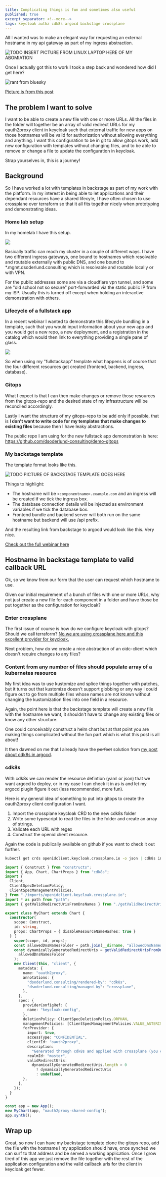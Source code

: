 ```yaml
---
title: Complicating things is fun and sometimes also useful
published: true
excerpt_separator: <!--more-->
tags: keycloak authz cdk8s argocd backstage crossplane
---
```


All I wanted was to make an elegant way for requesting an external hostname in my api gateway as part of my ingress abstraction.

<!--more-->

![TODO INSERT PICTURE FROM LINUX LAPTOP HERE OF MY ABOMIATION]()

Once I actually got this to work I took a step back and wondered how did I get here?

![rant from bluesky](../assets/2025-07-07_21-27-55-blueskypost.png)

[Picture is from this post](https://bsky.app/profile/dsoderlund.consulting/post/3lqv3nf7esc2i)

## The problem I want to solve

I want to be able to create a new file with one or more URLs. All the files in the folder will together be an array of valid redirect URLs for my oauth2proxy client in keycloak such that external traffic for new apps on those hostnames will be valid for authorization without allowing everything and anything. I want this configuration to be in git to allow gitops work, add new configuration with templates without changing files, and to be able to remove or change a file to update the configuration in keycloak.

Strap yourselves in, this is a journey!

## Background

So I have worked a lot with templates in backstage as part of my work with the platform. In my interest in being able to let applications and their dependant resources have a shared lifecyle, I have often chosen to use crossplane over terraform so that it all fits together nicely when prototyping and demonstrating ideas.

### Home lab setup

In my homelab I have this setup.

![](../assets/2025-07-07_20-24-30-homelab-setup.png)

Basically traffic can reach my cluster in a couple of different ways. I have two different ingress gateways, one bound to hostnames which resolvable and routable externally with public DNS, and one bound to *.mgmt.dsoderlund.consulting which is resolvable and routable locally or with VPN.

For the public addresses some are via a cloudflare vpn tunnel, and some are "old school not so secure" port-forwarded via the static public IP from my ISP. Usually this is turned off except when holding an interactive demonstration with others.

### Lifecycle of a fullstack app

In a recent webinar I wanted to demonstrate this lifecycle bundling in a template, such that you would input information about your new app and you would get a new repo, a new deployment, and a registration in the catalog which would then link to everything providing a single pane of glass.

![](../assets/2025-07-07_20-30-27-twelvefactorapp.png)

So when using my "fullstackapp" template what happens is of course that the four different resources get created (frontend, backend, ingress, database).

### Gitops

What I expect is that I can then make changes or remove those resources from the gitops-repo and the desired state of my infrastructure will be reconciled accordingly.

Lastly I want the structure of my gitops-repo to be add only if possible, that is **I don't want to write code for my templates that make changes to existing files** because then I have leaky abstractions.

The public repo I am using for the new fullstack app demonstration is here: https://github.com/dsoderlund-consulting/demo-gitops

### My backstage template

The template format looks like this.

![TODO PICTURE OF BACKSTAGE TEMPLATE GOES HERE]()


Things to highlight:
- The hostname will be `<componentname>.example.com` and an ingress will be created if we tick the ingress box.
- The database connection details will be injected as environment variables if we tick the database box.
- Frontend bundle and backend server will both run on the same hostname but backend will use /api prefix.

And the resulting link from backstage to argocd would look like this. Very nice.

[Check out the full webinar here](https://www.youtube.com/watch?v=0-5HOpMCTiw)

## Hostname in backstage template to valid callback URL

Ok, so we know from our form that the user can request which hostname to use.

Given our initial requirement of a bunch of files with one or more URLs, why not just create a new file for each component in a folder and have those be put together as the configuration for keycloak?

### Enter crossplane

The first issue of course is how do we configure keycloak with gitops? Should we call terraform? [No we are using crossplane here and this excellent provider for keycloak.](https://github.com/crossplane-contrib/provider-keycloak)

Next problem, how do we create a nice abstraction of an oidc-client which doesn't require changes to any files?

### Content from any number of files should populate array of a kubernetes resource

My first idea was to use kustomize and splice things together with patches, but it turns out that kustomize doesn't support globbing or any way I could figure out to go from multiple files whose names are not known without changing the kustomization files into one field in a resource.

Again, the point here is that the backstage template will create a new file with the hostname we want, it shouldn't have to change any existing files or know any other structure.

One could conceivably construct a helm chart but at that point you are making things complicated without the fun part which is what this post is all about!

It then dawned on me that I already have the ~~perfect~~ solution from [my post about cdk8s in argocd](./2024-06-06-cdks8s-through-argocd).

### cdk8s

With cdk8s we can render the resource defintion (yaml or json) that we want argocd to deploy, or in my case I can check it in as is and let my argocd plugin figure it out (less recommended, more fun).

Here is my general idea of something to put into gitops to create the oauth2proxy client configuration I want.

1. Import the crossplane keycloak CRD to the new cdk8s folder
2. Write some typescript to read the files in the folder and create an array of strings.
3. Validate each URL with regex
4. Construct the openid client resource.

Again the code is publically available on github if you want to check it out further.


``` sh
kubectl get crds openidclient.keycloak.crossplane.io -o json | cdk8s import /dev/stdin
```

``` typescript
import { Construct } from "constructs";
import { App, Chart, ChartProps } from "cdk8s";
import {
  Client,
  ClientSpecDeletionPolicy,
  ClientSpecManagementPolicies,
} from "./imports/openidclient.keycloak.crossplane.io";
import * as path from "path";
import { getValidRedirectUrisFromDnsNames } from "./getValidRedirectUrisFromDnsNames";

export class MyChart extends Chart {
  constructor(
    scope: Construct,
    id: string,
    props: ChartProps = { disableResourceNameHashes: true }
  ) {
    super(scope, id, props);
    const allowedDnsNamesFolder = path.join(__dirname, "allowedDnsNames");
    const dynamicallyGeneratedRedirectUris = getValidRedirectUrisFromDnsNames(
      allowedDnsNamesFolder
    );
    new Client(this, "client", {
      metadata: {
        name: "oauth2proxy",
        annotations: {
          "dsoderlund.consulting/rendered-by": "cdk8s",
          "dsoderlund.consulting/managed-by": "crossplane",
        },
      },
      spec: {
        providerConfigRef: {
          name: "keycloak-config",
        },
        deletionPolicy: ClientSpecDeletionPolicy.ORPHAN,
        managementPolicies: [ClientSpecManagementPolicies.VALUE_ASTERISK],
        forProvider: {
          import: true,
          accessType: "CONFIDENTIAL",
          clientId: "oauth2proxy",
          description:
            "Generated through cdk8s and applied with crossplane (you can't make changes to this in the keycloak UI, they will be overwritten)",
          realmId: "master",
          validRedirectUris:
            dynamicallyGeneratedRedirectUris.length > 0
              ? dynamicallyGeneratedRedirectUris
              : undefined,
        },
      },
    });
  }
}

const app = new App();
new MyChart(app, "oauth2proxy-shared-config");
app.synth();
```

## Wrap up

Great, so now I can have my backstage template clone the gitops repo, add the file with the hostname I my application should have, once synched we can surf to that address and be served a working application. Once I grow tired of this app we just remove the file together with the rest of the application configuration and the valid callback urls for the client in keycloak get fewer.